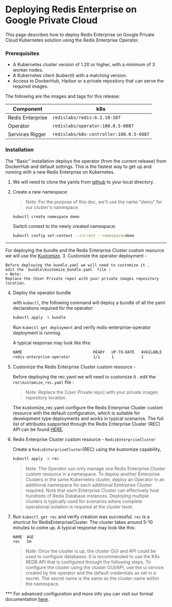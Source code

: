 <!-- omit in toc -->
# Deploying Redis Enterprise on Google Private Cloud

This page describes how to deploy Redis Enterprise on Google Private Cloud Kubernetes solution using the Redis Enterprise Operator.

### Prerequisites

- A Kubernetes cluster version of 1.20 or higher, with a minimum of 3 worker nodes.
- A Kubernetes client (kubectl) with a matching version.
- Access to DockerHub, Harbor or a private repository that can serve the required images.  



The following are the images and tags for this release:

| Component | k8s |
| --- | --- |
| Redis Enterprise | `redislabs/redis:6.2.10-107` |
| Operator | `redislabs/operator:100.0.5-6087` |
| Services Rigger | `redislabs/k8s-controller:100.0.5-6087` |


### Installation
The "Basic" installation deploys the operator (from the current release) from DockerHub and default settings.
This is the fastest way to get up and running with a new Redis Enterprise on Kubernetes.

1. We will need to clone the yamls from [github](https://github.com/RedisLabs/redis-enterprise-k8s-docs/releases) to your local directory.

2. Create a new namespace:
    > Note:
    For the purpose of this doc, we'll use the name "demo" for our cluster's namespace.

    ```bash
    kubectl create namespace demo
    ```

    Switch context to the newly created namespace:

    ```bash
    kubectl config set-context --current --namespace=demo
    ```
*** 
For deploying the bundle and the Redis Enterprise Cluster custom resource we will use the [Kustomize](https://kubernetes.io/docs/tasks/manage-kubernetes-objects/kustomization/).
3. Customize the operator deployment - 

    Before deploying the bundle.yaml we will need to customize it .
    edit the `bundle\kustomize_bundle.yaml` file :
    > Note:
    Replace the [User Private repo] with your private images repository location.
   
4. Deploy the operator bundle
    
    with `kubectl`, the following command will deploy a bundle of all the yaml declarations required for the operator:

    ```bash
    kubectl apply -k bundle
    ```

    Run `kubectl get deployment` and verify redis-enterprise-operator deployment is running.

    A typical response may look like this:

    ```bash
    NAME                               READY   UP-TO-DATE   AVAILABLE   AGE
    redis-enterprise-operator          1/1     1            1           2m
    ```

5. Customize the Redis Enterprise Cluster custom resource - 

    Before deploying the rec.yaml we will need to customize it .
    edit the `rec\kustomize_rec.yaml` file :
    > Note:
    Replace the [User Private repo] with your private images repository location.
    
    The kustomize_rec.yaml configure the Redis Enterprise Cluster custom resource with the default configuration, 
    which is suitable for development type deployments and works in typical scenarios. 
    The full list of attributes supported through the Redis Enterprise Cluster (REC) API can be found [HERE](redis_enterprise_cluster_api.md). 


6. Redis Enterprise Cluster custom resource - `RedisEnterpriseCluster`

   Create a `RedisEnterpriseCluster`(REC) using the kustomize capability, 

    ```bash
    kubectl apply -k rec
    ```

    > Note:
    The Operator can only manage one Redis Enterprise Cluster custom resource in a namespace. To deploy another Enterprise Clusters in the same Kubernetes cluster, deploy an Operator in an additional namespace for each additional Enterprise Cluster required. Note that each Enterprise Cluster can effectively host hundreds of Redis Database instances. Deploying multiple clusters is typically used for scenarios where complete operational isolation is required at the cluster level.
  
7. Run ```kubectl get rec``` and verify creation was successful. `rec` is a shortcut for RedisEnterpriseCluster. The cluster takes around 5-10 minutes to come up.
    A typical response may look like this:
    ```
    NAME  AGE
    rec   5m
    ```
    > Note: Once the cluster is up, the cluster GUI and API could be used to configure databases. It is recommended to use the K8s REDB API that is configured through the following steps. To configure the cluster using the cluster GUI/API, use the ui service created by the operator and the default credentials as set in a secret. The secret name is the same as the cluster name within the namespace.


*** For advanced configuration and more info you can visit our formal documentation [here](https://github.com/RedisLabs/redis-enterprise-k8s-docs/blob/master/README.md).
